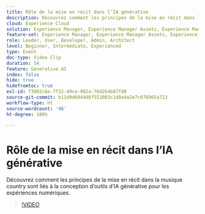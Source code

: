 ```yaml
---
title: Rôle de la mise en récit dans l’IA générative
description: Découvrez comment les principes de la mise en récit dans la musique country sont liés à la conception d’outils d’IA générative pour les expériences numériques.
cloud: Experience Cloud
solution: Experience Manager, Experience Manager Assets, Experience Manager Forms, Experience Manager Sites, Sensei
feature-set: Experience Manager, Experience Manager Assets, Experience Manager Forms, Experience Manager Sites
role: Leader, User, Developer, Admin, Architect
level: Beginner, Intermediate, Experienced
type: Event
doc-type: Video Clip
duration: 54
feature: Generative AI
index: false
hide: true
hidefromtoc: true
exl-id: f3902c6e-7f32-49ce-982a-76d264b87fd0
source-git-commit: b11d9d6844d6f551083c1d8e4a2e7c076965a713
workflow-type: ht
source-wordcount: '46'
ht-degree: 100%

---
```


# Rôle de la mise en récit dans l’IA générative

Découvrez comment les principes de la mise en récit dans la musique country sont liés à la conception d’outils d’IA générative pour les expériences numériques.

>[!VIDEO](https://video.tv.adobe.com/v/3462011/?learn=on&enablevpops&captions=fre_fr)
